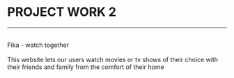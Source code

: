 # PROJECT WORK 2<br>
<hr>
<br>
Fika - watch together
<br><br>
This website lets our users watch movies or tv shows of their choice with their friends
and family from the comfort of their home

